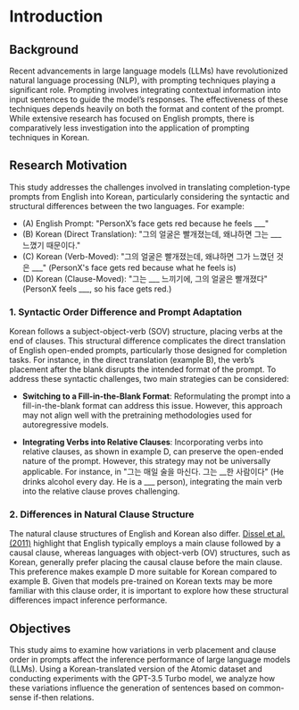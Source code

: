 # Introduction

## Background 
Recent advancements in large language models (LLMs) have revolutionized natural language processing (NLP), with prompting techniques playing a significant role. Prompting involves integrating contextual information into input sentences to guide the model’s responses. The effectiveness of these techniques depends heavily on both the format and content of the prompt. While extensive research has focused on English prompts, there is comparatively less investigation into the application of prompting techniques in Korean.

## Research Motivation
This study addresses the challenges involved in translating completion-type prompts from English into Korean, particularly considering the syntactic and structural differences between the two languages. For example:

- (A) English Prompt: "PersonX’s face gets red because he feels ___"
- (B) Korean (Direct Translation): "그의 얼굴은 빨개졌는데, 왜냐하면 그는 ___ 느꼈기 때문이다."
- (C) Korean (Verb-Moved): "그의 얼굴은 빨개졌는데, 왜냐하면 그가 느꼈던 것은 ___" (PersonX's face gets red because what he feels is)
- (D) Korean (Clause-Moved): "그는 ___ 느끼기에, 그의 얼굴은 빨개졌다" (PersonX feels ___, so his face gets red.)

### 1. Syntactic Order Difference and Prompt Adaptation
Korean follows a subject-object-verb (SOV) structure, placing verbs at the end of clauses. This structural difference complicates the direct translation of English open-ended prompts, particularly those designed for completion tasks. For instance, in the direct translation (example B), the verb’s placement after the blank disrupts the intended format of the prompt. To address these syntactic challenges, two main strategies can be considered:

- **Switching to a Fill-in-the-Blank Format**: Reformulating the prompt into a fill-in-the-blank format can address this issue. However, this approach may not align well with the pretraining methodologies used for autoregressive models.
  
- **Integrating Verbs into Relative Clauses**: Incorporating verbs into relative clauses, as shown in example D, can preserve the open-ended nature of the prompt. However, this strategy may not be universally applicable. For instance, in "그는 매일 술을 마신다. 그는 __한 사람이다" (He drinks alcohol every day. He is a ___ person), integrating the main verb into the relative clause proves challenging.

### 2. Differences in Natural Clause Structure
The natural clause structures of English and Korean also differ. [Dissel et al. (2011)](https://www.semanticscholar.org/paper/Causal-clauses%3A-a-cross-linguistic-investigation-of-Diessel-Hetterle/d15a6b59855aceaba8a71d1d66601f14eadf118a) highlight that English typically employs a main clause followed by a causal clause, whereas languages with object-verb (OV) structures, such as Korean, generally prefer placing the causal clause before the main clause. This preference makes example D more suitable for Korean compared to example B. Given that models pre-trained on Korean texts may be more familiar with this clause order, it is important to explore how these structural differences impact inference performance.

## Objectives
This study aims to examine how variations in verb placement and clause order in prompts affect the inference performance of large language models (LLMs). Using a Korean-translated version of the Atomic dataset and conducting experiments with the GPT-3.5 Turbo model, we analyze how these variations influence the generation of sentences based on common-sense if-then relations.


